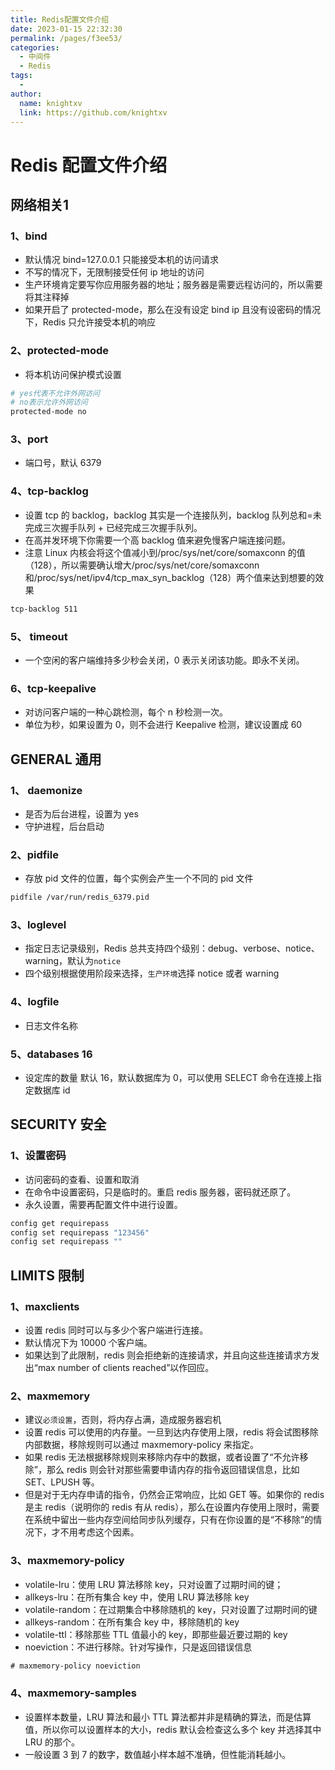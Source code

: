 ```yaml
---
title: Redis配置文件介绍
date: 2023-01-15 22:32:30
permalink: /pages/f3ee53/
categories:
  - 中间件
  - Redis
tags:
  - 
author: 
  name: knightxv
  link: https://github.com/knightxv
---
```

# Redis 配置文件介绍

## 网络相关1

### 1、bind

-   默认情况 bind=127.0.0.1 只能接受本机的访问请求
-   不写的情况下，无限制接受任何 ip 地址的访问
-   生产环境肯定要写你应用服务器的地址；服务器是需要远程访问的，所以需要将其注释掉
-   如果开启了 protected-mode，那么在没有设定 bind ip 且没有设密码的情况下，Redis 只允许接受本机的响应

### 2、protected-mode

-   将本机访问保护模式设置

```bash
# yes代表不允许外网访问
# no表示允许外网访问
protected-mode no
```

### 3、port

-   端口号，默认 6379

### 4、tcp-backlog

-   设置 tcp 的 backlog，backlog 其实是一个连接队列，backlog 队列总和=未完成三次握手队列 + 已经完成三次握手队列。
-   在高并发环境下你需要一个高 backlog 值来避免慢客户端连接问题。
-   注意 Linux 内核会将这个值减小到/proc/sys/net/core/somaxconn 的值（128），所以需要确认增大/proc/sys/net/core/somaxconn 和/proc/sys/net/ipv4/tcp_max_syn_backlog（128）两个值来达到想要的效果

```bash
tcp-backlog 511
```

### 5、 timeout

-   一个空闲的客户端维持多少秒会关闭，0 表示关闭该功能。即永不关闭。

### 6、tcp-keepalive

-   对访问客户端的一种心跳检测，每个 n 秒检测一次。
-   单位为秒，如果设置为 0，则不会进行 Keepalive 检测，建议设置成 60

## GENERAL 通用

### 1、 daemonize

-   是否为后台进程，设置为 yes
-   守护进程，后台启动

### 2、pidfile

-   存放 pid 文件的位置，每个实例会产生一个不同的 pid 文件

```xml
pidfile /var/run/redis_6379.pid
```

### 3、loglevel

-   指定日志记录级别，Redis 总共支持四个级别：debug、verbose、notice、warning，默认为`notice`
-   四个级别根据使用阶段来选择，`生产环境`选择 notice 或者 warning

### 4、logfile

-   日志文件名称

### 5、databases 16

-   设定库的数量 默认 16，默认数据库为 0，可以使用 SELECT <dbid>命令在连接上指定数据库 id

## SECURITY 安全

### 1、设置密码

-   访问密码的查看、设置和取消
-   在命令中设置密码，只是临时的。重启 redis 服务器，密码就还原了。
-   永久设置，需要再配置文件中进行设置。

```sh
config get requirepass
config set requirepass "123456"
config set requirepass ""
```

## LIMITS 限制

### 1、maxclients

-   设置 redis 同时可以与多少个客户端进行连接。
-   默认情况下为 10000 个客户端。
-   如果达到了此限制，redis 则会拒绝新的连接请求，并且向这些连接请求方发出“max number of clients reached”以作回应。

### 2、maxmemory

-   建议`必须设置`，否则，将内存占满，造成服务器宕机
-   设置 redis 可以使用的内存量。一旦到达内存使用上限，redis 将会试图移除内部数据，移除规则可以通过 maxmemory-policy 来指定。
-   如果 redis 无法根据移除规则来移除内存中的数据，或者设置了“不允许移除”，那么 redis 则会针对那些需要申请内存的指令返回错误信息，比如 SET、LPUSH 等。
-   但是对于无内存申请的指令，仍然会正常响应，比如 GET 等。如果你的 redis 是主 redis（说明你的 redis 有从 redis），那么在设置内存使用上限时，需要在系统中留出一些内存空间给同步队列缓存，只有在你设置的是“不移除”的情况下，才不用考虑这个因素。

### 3、maxmemory-policy

-   volatile-lru：使用 LRU 算法移除 key，只对设置了过期时间的键；
-   allkeys-lru：在所有集合 key 中，使用 LRU 算法移除 key
-   volatile-random：在过期集合中移除随机的 key，只对设置了过期时间的键
-   allkeys-random：在所有集合 key 中，移除随机的 key
-   volatile-ttl：移除那些 TTL 值最小的 key，即那些最近要过期的 key
-   noeviction：不进行移除。针对写操作，只是返回错误信息

```xml
# maxmemory-policy noeviction
```

### 4、maxmemory-samples

-   设置样本数量，LRU 算法和最小 TTL 算法都并非是精确的算法，而是估算值，所以你可以设置样本的大小，redis 默认会检查这么多个 key 并选择其中 LRU 的那个。
-   一般设置 3 到 7 的数字，数值越小样本越不准确，但性能消耗越小。
